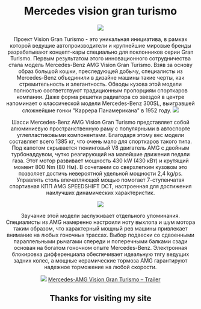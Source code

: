 <html>
 <header>
 <h1>Mercedes vision gran turismo </h1>
 <img src="https://i.ytimg.com/vi/BrA3AECVsGk/maxresdefault.jpg"/>
 <p> Проект Vision Gran Turismo - это уникальная инициатива, в рамках которой ведущие автопроизводители и крупнейшие мировые бренды разрабатывают концепт-кары специально для поклонников серии Gran Turismo. Первым результатом этого инновационного сотрудничества стала модель Mercedes-Benz AMG Vision Gran Turismo.
Взяв за основу образ большой кошки, преследующей добычу, специалисты из Mercedes-Benz объединили в дизайне машины такие черты, как стремительность и элегантность. Обводы кузова этой модели полностью соответствуют традиционным пропорциям спорткаров компании. Даже форма решетки радиатора со звездой в центре напоминает о классической модели Mercedes-Benz 300SL, выигравшей сложнейшие гонки "Каррера Панамерикана" в 1952 году.
<img src="https://autompv.ru/wp-content/uploads/2013/11/prototip-Mercedes-Vision-Gran-Turismo-2013.jpg"/>
<p>Шасси Mercedes-Benz AMG Vision Gran Turismo представляет собой алюминиевую пространственную раму с популярными в автоспорте углепластиковыми компонентами. Благодаря этому вес модели составляет всего 1385 кг, что очень мало для спорткаров такого типа. Под капотом скрывается тюнинговый V8 двигатель AMG с двойным турбонаддувом, чутко реагирующий на малейшие движения педали газа. Этот мотор развивает мощность 430 kW (430 кВт) и крутящий момент 800 Nm (80 Нм). В сочетании со сверхлегким кузовом это позволяет достичь невероятной удельной мощности 2,4 kg/ps. Управлять столь впечатляющей мощью помогает 7-ступенчатая спортивная КПП AMG SPEEDSHIFT DCT, настроенная для достижения наилучших динамических характеристик.</p>
<img src="https://www.car-revs-daily.com/wp-content/uploads/old/Best-of-Awards-2014-Mercedes-Benz-AMG-Vision-Gran-Turismo-5.jpg"/>
<p>Звучание этой модели заслуживает отдельного упоминания. Специалисты из AMG намеренно настроили ноту выхлопа и шум мотора таким образом, что характерный мощный рев машины привлекает внимание на любых гоночных трассах.
Выбор подвески со сдвоенными параллельными рычагами спереди и поперечными балками сзади основан на богатом гоночном опыте Mercedes-Benz. Электронная блокировка дифференциала обеспечивает идеальную тягу ведущих задних колес, а мощные керамические тормоза AMG гарантируют надежное торможение на любой скорости.</p>
<img src="https://factum-info.net/images/3_Interesnoe/1_avto/90_2_Mercedes-Benz-AMG-Vision-Gran-Turismo-14.jpg"/>
<a href="https://youtu.be/0_iULLlcsSo"/> Mercedes-AMG Vision Gran Turismo – Trailer</a>
<h2>Thanks for visiting my site</h2>
</header>
   </html>
